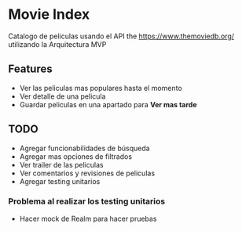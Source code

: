 # Movie Index

Catalogo de peliculas usando el API the https://www.themoviedb.org/ utilizando la Arquitectura MVP

## Features

* Ver las peliculas mas populares hasta el momento
* Ver detalle de una pelicula
* Guardar peliculas en una apartado para **Ver mas tarde** 

## TODO

* Agregar funcionabilidades de búsqueda
* Agregar mas opciones de filtrados 
* Ver trailer de las peliculas
* Ver comentarios y revisiones de peliculas
* Agregar testing unitarios

### Problema al realizar los testing unitarios

* Hacer mock de Realm para hacer pruebas


